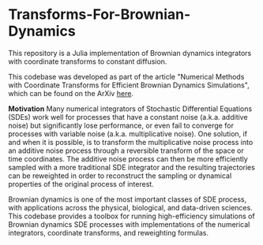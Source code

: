 # Transforms-For-Brownian-Dynamics

This repository is a Julia implementation of Brownian dynamics integrators with coordinate transforms to constant diffusion.

This codebase was developed as part of the article "Numerical Methods with Coordinate Transforms for Efficient Brownian Dynamics Simulations", which can be found on the ArXiv [here](https://arxiv.org/abs/2307.02913).

**Motivation**
Many numerical integrators of Stochastic Differential Equations (SDEs) work well for processes that have a constant noise (a.k.a. additive noise) but significantly lose performance, or even fail to converge for processes with variable noise (a.k.a. multiplicative noise). One solution, if and when it is possible, is to transform the multiplicative noise process into an additive noise process through a reversible transform of the space or time coordinates. The additive noise process can then be more efficiently sampled with a more traditional SDE integrator and the resulting trajectories can be reweighted in order to reconstruct the sampling or dynamical properties of the original process of interest. 

Brownian dynamics is one of the most important classes of SDE process, with applications across the physical, biological, and data-driven sciences. This codebase provides a toolbox for running high-efficiency simulations of Brownian dynamics SDE processes with implementations of the numerical integrators, coordinate transforms, and reweighting formulas.

